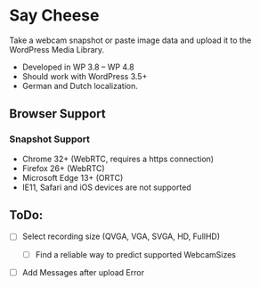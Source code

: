 Say Cheese
==========

Take a webcam snapshot or paste image data and upload it to the WordPress Media Library.

 - Developed in WP 3.8 – WP 4.8
 - Should work with WordPress 3.5+
 - German and Dutch localization. 

Browser Support
---------------

### Snapshot Support

 - Chrome 32+ (WebRTC, requires a https connection)
 - Firefox 26+ (WebRTC)
 - Microsoft Edge 13+ (ORTC)
 - IE11, Safari and iOS devices are not supported

ToDo:
-----
 - [ ] Select recording size (QVGA, VGA, SVGA, HD, FullHD)
 	- [ ] Find a reliable way to predict supported WebcamSizes
 - [ ] Add Messages after upload Error

